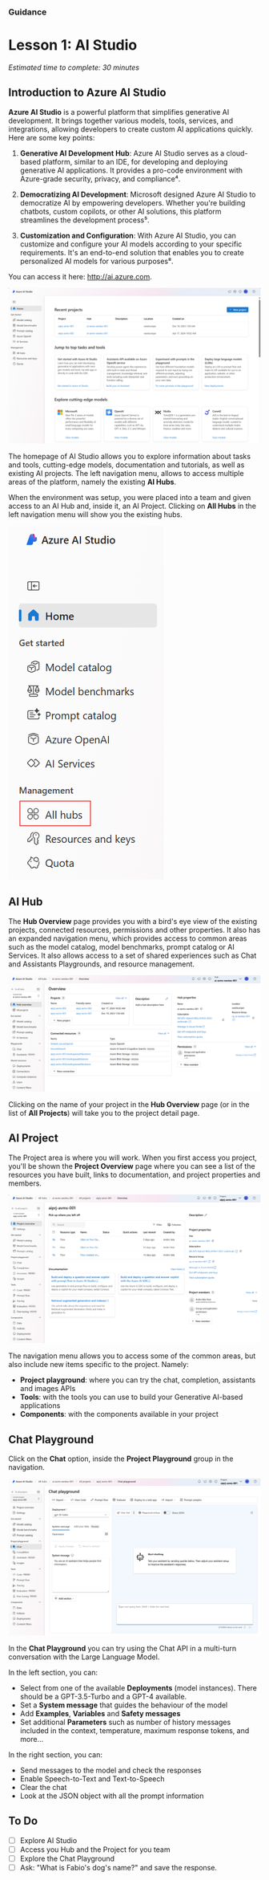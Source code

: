 ### Guidance
# Lesson 1: AI Studio
*Estimated time to complete: 30 minutes*

## Introduction to Azure AI Studio

**Azure AI Studio** is a powerful platform that simplifies generative AI development. It brings together various models, tools, services, and integrations, allowing developers to create custom AI applications quickly. Here are some key points:

1. **Generative AI Development Hub**: Azure AI Studio serves as a cloud-based platform, similar to an IDE, for developing and deploying generative AI applications. It provides a pro-code environment with Azure-grade security, privacy, and compliance⁴.

2. **Democratizing AI Development**: Microsoft designed Azure AI Studio to democratize AI by empowering developers. Whether you're building chatbots, custom copilots, or other AI solutions, this platform streamlines the development process⁵.

3. **Customization and Configuration**: With Azure AI Studio, you can customize and configure your AI models according to your specific requirements. It's an end-to-end solution that enables you to create personalized AI models for various purposes⁸.

You can access it here: http://ai.azure.com.

![alt text](/images/aistudio-homepage.png)

The homepage of AI Studio allows you to explore information about tasks and tools, cutting-edge models, documentation and tutorials, as well as existing AI projects. The left navigation menu, allows to access multiple areas of the platform, namely the existing **AI Hubs**.

When the environment was setup, you were placed into a team and given access to an AI Hub and, inside it, an AI Project. Clicking on **All Hubs** in the left navigation menu will show you the existing hubs.

![alt text](/images/aistudio-nav-allhubs.png)

## AI Hub
The **Hub Overview** page provides you with a bird's eye view of the existing projects, connected resources, permissions and other properties. It also has an expanded navigation menu, which provides access to common areas such as the model catalog, model benchmarks, prompt catalog or AI Services. It also allows access to a set of shared experiences such as Chat and Assistants Playgrounds, and resource management.

![alt text](/images/aistudio-hub-overview.png)

Clicking on the name of your project in the **Hub Overview** page (or in the list of **All Projects**) will take you to the project detail page.

## AI Project
The Project area is where you will work. When you first access you project, you'll be shown the **Project Overview** page where you can see a list of the resources you have built, links to documentation, and project properties and members.

![alt text](/images/aistudio-proj-overview.png)

The navigation menu allows you to access some of the common areas, but also include new items specific to the project. Namely:
- **Project playground**: where you can try the chat, completion, assistants and images APIs
- **Tools**: with the tools you can use to build your Generative AI-based applications
- **Components**: with the components available in your project

## Chat Playground
Click on the **Chat** option, inside the **Project Playground** group in the navigation.

![alt text](/images/aistudio-proj-chatplayground.png)

In the **Chat Playground** you can try using the Chat API in a multi-turn conversation with the Large Language Model.

In the left section, you can:
- Select from one of the available **Deployments** (model instances). There should be a GPT-3.5-Turbo and a GPT-4 available.
- Set a **System message** that guides the behaviour of the model
- Add **Examples**, **Variables** and **Safety messages**
- Set additional **Parameters** such as number of history messages included in the context, temperature, maximum response tokens, and more...

In the right section, you can:
- Send messages to the model and check the responses
- Enable Speech-to-Text and Text-to-Speech
- Clear the chat
- Look at the JSON object with all the prompt information

## To Do
- [ ] Explore AI Studio
- [ ] Access you Hub and the Project for you team
- [ ] Explore the Chat Playground
- [ ] Ask: "What is Fabio's dog's name?" and save the response.
